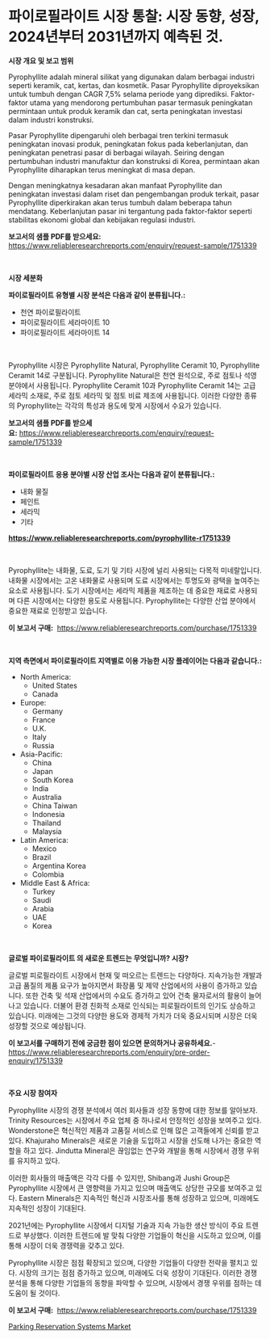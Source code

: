 <p><h1>파이로필라이트 시장 통찰: 시장 동향, 성장, 2024년부터 2031년까지 예측된 것.</h1></p><p><strong>시장 개요 및 보고 범위</strong></p>
<p><p>Pyrophyllite adalah mineral silikat yang digunakan dalam berbagai industri seperti keramik, cat, kertas, dan kosmetik. Pasar Pyrophyllite diproyeksikan untuk tumbuh dengan CAGR 7,5% selama periode yang diprediksi. Faktor-faktor utama yang mendorong pertumbuhan pasar termasuk peningkatan permintaan untuk produk keramik dan cat, serta peningkatan investasi dalam industri konstruksi.</p><p>Pasar Pyrophyllite dipengaruhi oleh berbagai tren terkini termasuk peningkatan inovasi produk, peningkatan fokus pada keberlanjutan, dan peningkatan penetrasi pasar di berbagai wilayah. Seiring dengan pertumbuhan industri manufaktur dan konstruksi di Korea, permintaan akan Pyrophyllite diharapkan terus meningkat di masa depan.</p><p>Dengan meningkatnya kesadaran akan manfaat Pyrophyllite dan peningkatan investasi dalam riset dan pengembangan produk terkait, pasar Pyrophyllite diperkirakan akan terus tumbuh dalam beberapa tahun mendatang. Keberlanjutan pasar ini tergantung pada faktor-faktor seperti stabilitas ekonomi global dan kebijakan regulasi industri.</p></p>
<p><strong>보고서의 샘플 PDF를 받으세요:</strong> <a href="https://www.reliableresearchreports.com/enquiry/request-sample/1751339">https://www.reliableresearchreports.com/enquiry/request-sample/1751339</a></p>
<p>&nbsp;</p>
<p><strong>시장 세분화</strong></p>
<p><strong>파이로필라이트 유형별 시장 분석은 다음과 같이 분류됩니다.:</strong></p>
<p><ul><li>천연 파이로필라이트</li><li>파이로필라이트 세라마이트 10</li><li>파이로필라이트 세라마이트 14</li></ul></p>
<p>&nbsp;</p>
<p><p>Pyrophyllite 시장은 Pyrophyllite Natural, Pyrophyllite Ceramit 10, Pyrophyllite Ceramit 14로 구분됩니다. Pyrophyllite Natural은 천연 원석으로, 주로 점토나 석영 분야에서 사용됩니다. Pyrophyllite Ceramit 10과 Pyrophyllite Ceramit 14는 고급 세라믹 소재로, 주로 점토 세라믹 및 점토 비료 제조에 사용됩니다. 이러한 다양한 종류의 Pyrophyllite는 각각의 특성과 용도에 맞게 시장에서 수요가 있습니다.</p></p>
<p><strong>보고서의 샘플 PDF를 받으세요:</strong>&nbsp;<a href="https://www.reliableresearchreports.com/enquiry/request-sample/1751339">https://www.reliableresearchreports.com/enquiry/request-sample/1751339</a></p>
<p>&nbsp;</p>
<p><strong> 파이로필라이트 응용 분야별 시장 산업 조사는 다음과 같이 분류됩니다.:</strong></p>
<p><ul><li>내화 물질</li><li>페인트</li><li>세라믹</li><li>기타</li></ul></p>
<p><strong><a href="https://www.reliableresearchreports.com/pyrophyllite-r1751339">https://www.reliableresearchreports.com/pyrophyllite-r1751339</a></strong></p>
<p>&nbsp;</p>
<p><p>Pyrophyllite는 내화물, 도료, 도기 및 기타 시장에 널리 사용되는 다목적 미네랄입니다. 내화물 시장에서는 고온 내화물로 사용되며 도료 시장에서는 투명도와 광택을 높여주는 요소로 사용됩니다. 도기 시장에서는 세라믹 제품을 제조하는 데 중요한 재료로 사용되며 다른 시장에서는 다양한 용도로 사용됩니다. Pyrophyllite는 다양한 산업 분야에서 중요한 재료로 인정받고 있습니다.</p></p>
<p><strong>이 보고서 구매:</strong>&nbsp; <a href="https://www.reliableresearchreports.com/purchase/1751339">https://www.reliableresearchreports.com/purchase/1751339</a></p>
<p>&nbsp;</p>
<p><strong>지역 측면에서 파이로필라이트 지역별로 이용 가능한 시장 플레이어는 다음과 같습니다.:</strong></p>
<p><ul>
    <li>
        North America:
        <ul>
            <li>United States</li>
            <li>Canada</li>
        </ul>
    </li>
    <li>
        Europe:
        <ul>
            <li>Germany</li>
            <li>France</li>
            <li>U.K.</li>
            <li>Italy</li>
            <li>Russia</li>
        </ul>
    </li>
    <li>
        Asia-Pacific:
        <ul>
            <li>China</li>
            <li>Japan</li>
            <li>South Korea</li>
            <li>India</li>
            <li>Australia</li>
            <li>China Taiwan</li>
            <li>Indonesia</li>
            <li>Thailand</li>
            <li>Malaysia</li>
        </ul>
    </li>
    <li>
        Latin America:
        <ul>
            <li>Mexico</li>
            <li>Brazil</li>
            <li>Argentina Korea</li>
            <li>Colombia</li>
        </ul>
    </li>
    <li>
        Middle East & Africa:
        <ul>
            <li>Turkey</li>
            <li>Saudi</li>
            <li>Arabia</li>
            <li>UAE</li>
            <li>Korea</li>
        </ul>
    </li>
    </ul></p>
<p>&nbsp;</p>
<p><strong>글로벌 파이로필라이트 의 새로운 트렌드는 무엇입니까? 시장?</strong></p>
<p><p>글로벌 피로필라이트 시장에서 현재 및 떠오르는 트렌드는 다양하다. 지속가능한 개발과 고급 품질의 제품 요구가 높아지면서 화장품 및 제약 산업에서의 사용이 증가하고 있습니다. 또한 건축 및 석재 산업에서의 수요도 증가하고 있어 건축 물자로서의 활용이 늘어나고 있습니다. 더불어 환경 친화적 소재로 인식되는 피로필라이트의 인기도 상승하고 있습니다. 미래에는 그것의 다양한 용도와 경제적 가치가 더욱 중요시되며 시장은 더욱 성장할 것으로 예상됩니다.</p></p>
<p><strong>이 보고서를 구매하기 전에 궁금한 점이 있으면 문의하거나 공유하세요.</strong>- <a href="https://www.reliableresearchreports.com/enquiry/pre-order-enquiry/1751339">https://www.reliableresearchreports.com/enquiry/pre-order-enquiry/1751339</a></p>
<p>&nbsp;</p>
<p><strong>주요 시장 참여자</strong></p>
<p><p>Pyrophyllite 시장의 경쟁 분석에서 여러 회사들과 성장 동향에 대한 정보를 알아보자. Trinity Resources는 시장에서 주요 업체 중 하나로서 안정적인 성장을 보여주고 있다. Wonderstone은 혁신적인 제품과 고품질 서비스로 인해 많은 고객들에게 신뢰를 받고 있다. Khajuraho Minerals은 새로운 기술을 도입하고 시장을 선도해 나가는 중요한 역할을 하고 있다. Jindutta Mineral은 끊임없는 연구와 개발을 통해 시장에서 경쟁 우위를 유지하고 있다.</p><p>이러한 회사들의 매출액은 각각 다를 수 있지만, Shibang과 Jushi Group은 Pyrophyllite 시장에서 큰 영향력을 가지고 있으며 매출액도 상당한 규모를 보여주고 있다. Eastern Minerals은 지속적인 혁신과 시장조사를 통해 성장하고 있으며, 미래에도 지속적인 성장이 기대된다.</p><p>2021년에는 Pyrophyllite 시장에서 디지털 기술과 지속 가능한 생산 방식이 주요 트렌드로 부상했다. 이러한 트렌드에 발 맞춰 다양한 기업들이 혁신을 시도하고 있으며, 이를 통해 시장이 더욱 경쟁력을 갖추고 있다.</p><p>Pyrophyllite 시장은 점점 확장되고 있으며, 다양한 기업들이 다양한 전략을 펼치고 있다. 시장의 크기는 점점 증가하고 있으며, 미래에도 더욱 성장이 기대된다. 이러한 경쟁 분석을 통해 다양한 기업들의 동향을 파악할 수 있으며, 시장에서 경쟁 우위를 점하는 데 도움이 될 것이다.</p></p>
<p><strong>이 보고서 구매:</strong>&nbsp;&nbsp;<a href="https://www.reliableresearchreports.com/purchase/1751339">https://www.reliableresearchreports.com/purchase/1751339</a></p>
<p><p><a href="https://github.com/brenzgnarento/Market-Research-Report-List-2/blob/main/parking-reservation-systems-market.md">Parking Reservation Systems Market</a></p></p>